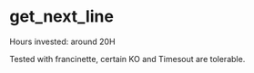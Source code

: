 # get_next_line

Hours invested: around 20H

Tested with francinette, certain KO and Timesout are tolerable.
